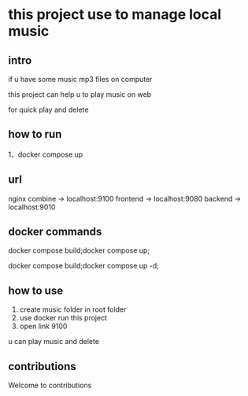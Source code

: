 # this project use to manage local music


## intro


if u have some music mp3 files on computer

this project can help u to play music on web

for quick play and delete

## how to run 

1、docker compose up


## url

nginx combine -> localhost:9100
frontend -> localhost:9080
backend -> localhost:9010



## docker commands


docker compose build;docker compose up;


docker compose build;docker compose up -d;

## how to use 

1. create music folder in root folder
2. use docker run this project
3. open link 9100

u can play music and delete

## contributions

Welcome to contributions










